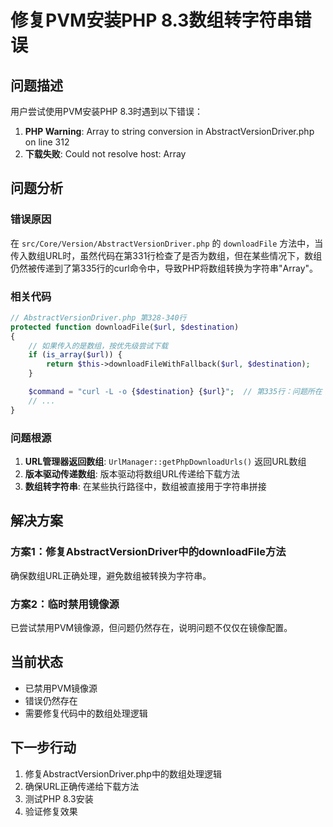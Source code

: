 # 修复PVM安装PHP 8.3数组转字符串错误

## 问题描述

用户尝试使用PVM安装PHP 8.3时遇到以下错误：

1. **PHP Warning**: Array to string conversion in AbstractVersionDriver.php on line 312
2. **下载失败**: Could not resolve host: Array

## 问题分析

### 错误原因

在 `src/Core/Version/AbstractVersionDriver.php` 的 `downloadFile` 方法中，当传入数组URL时，虽然代码在第331行检查了是否为数组，但在某些情况下，数组仍然被传递到了第335行的curl命令中，导致PHP将数组转换为字符串"Array"。

### 相关代码

```php
// AbstractVersionDriver.php 第328-340行
protected function downloadFile($url, $destination)
{
    // 如果传入的是数组，按优先级尝试下载
    if (is_array($url)) {
        return $this->downloadFileWithFallback($url, $destination);
    }

    $command = "curl -L -o {$destination} {$url}";  // 第335行：问题所在
    // ...
}
```

### 问题根源

1. **URL管理器返回数组**: `UrlManager::getPhpDownloadUrls()` 返回URL数组
2. **版本驱动传递数组**: 版本驱动将数组URL传递给下载方法
3. **数组转字符串**: 在某些执行路径中，数组被直接用于字符串拼接

## 解决方案

### 方案1：修复AbstractVersionDriver中的downloadFile方法

确保数组URL正确处理，避免数组被转换为字符串。

### 方案2：临时禁用镜像源

已尝试禁用PVM镜像源，但问题仍然存在，说明问题不仅仅在镜像配置。

## 当前状态

- 已禁用PVM镜像源
- 错误仍然存在
- 需要修复代码中的数组处理逻辑

## 下一步行动

1. 修复AbstractVersionDriver.php中的数组处理逻辑
2. 确保URL正确传递给下载方法
3. 测试PHP 8.3安装
4. 验证修复效果
